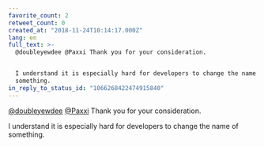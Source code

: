 ```yaml
---
favorite_count: 2
retweet_count: 0
created_at: "2018-11-24T10:14:17.000Z"
lang: en
full_text: >-
  @doubleyewdee @Paxxi Thank you for your consideration.


  I understand it is especially hard for developers to change the name of
  something.
in_reply_to_status_id: "1066268422474915840"
---
```


[@doubleyewdee](https://twitter.com/doubleyewdee)
[@Paxxi](https://twitter.com/Paxxi) Thank you for your consideration.

I understand it is especially hard for developers to change the name of
something.
